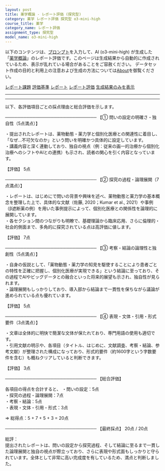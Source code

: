 ```yaml
---
layout: post
title: 薬学概論 - レポート評価 (探究型)
category: 薬学 レポート評価 探究型 o3-mini-high
course_title: 薬学
category_name: レポート評価
assignment_type: 探究型
model_name: o3-mini-high
---
```


以下のコンテンツは、[プロンプト](https://github.com/takedatoshiyuki/synthetic_assignments/tree/main/generated/薬学/o3-mini-high/prompt_レポート評価-探究型.md)を入力して、AI (o3-mini-high) が生成した「[薬学概論](/contents/薬学/)」のレポート評価です。このページは生成結果から自動的に作成されているため、表示が乱れている場合があることをご容赦ください。
データセット作成の目的と利用上の注意および生成の方法については[About](/About)を御覧ください。

[レポート課題](../レポート課題-探究型)
[評価基準](../評価基準-探究型)
[レポート](../レポート-探究型)
[レポート評価](../レポート評価-探究型)
[生成結果のみを表示](https://github.com/takedatoshiyuki/synthetic_assignments/tree/main/generated/薬学/o3-mini-high/レポート評価-探究型.md)
  

***
***
  
以下、各評価項目ごとの採点理由と総合評価を示します。

──────────────────────────────
【① 問いの設定の明確さ・独自性（5点満点）】

・提出されたレポートは、薬物動態・薬力学と個別化医療との関連性に着目し、「なぜ…不可欠なのか」という問いを明確かつ具体的に設定しています。  
・講義内容と深く連動しており、独自の視点（例：従来の画一的治療から個別化治療へのシフトやAIとの連携）も示され、読者の関心を引く内容となっています。

【評価】 5点

──────────────────────────────
【② 探究の過程・論理展開（7点満点）】

・レポートは、はじめにで問いの背景や興味を述べ、薬物動態と薬力学の基本概念を整理した上で、具体的な文献（佐藤, 2020；Kumar et al., 2021）や事例（β遮断薬の例）を用いた事例提示によって、個別化医療との関係性を論理的に展開しています。  
・各セクション間のつながりも明瞭で、基礎理論から臨床応用、さらに倫理的・社会的側面まで、多角的に探究されている点は高評価に値します。

【評価】 7点

──────────────────────────────
【③ 考察・結論の論理性と独創性（5点満点）】

・自身の仮説として、「薬物動態・薬力学の知見を駆使することにより患者ごとの特性を正確に把握し、個別化医療が実現できる」という結論に至っており、その過程でAIやビッグデータとの融合といった将来的展望も示され、独自性が見られます。  
・論理展開もしっかりしており、導入部から結論まで一貫性を保ちながら議論が進められている点も優れています。

【評価】 5点

──────────────────────────────
【④ 表現・文体・引用・形式要件（3点満点）】

・文章は全体的に明快で簡潔な文体が保たれており、専門用語の使用も適切です。  
・引用文献の明示や、各項目（タイトル、はじめに、文献調査、考察・結論、参考文献）が整理された構成になっており、形式的要件（約1600字という字数要件を含む）も概ねクリアしていると判断できます。

【評価】 3点

──────────────────────────────
【総合評価】

各項目の得点を合計すると、
・問いの設定：5点  
・探究の過程・論理展開：7点  
・考察・結論：5点  
・表現・文体・引用・形式：3点  

⇒ 総得点：5 + 7 + 5 + 3 = 20点

──────────────────────────────
【最終採点】 20点 / 20点

総評：  
提出されたレポートは、問いの設定から探究過程、そして結論に至るまで一貫した論理展開と独自の視点が際立っており、さらに表現や形式面もしっかりと守られています。全体として非常に高い完成度を有しているため、満点と判断しました。
